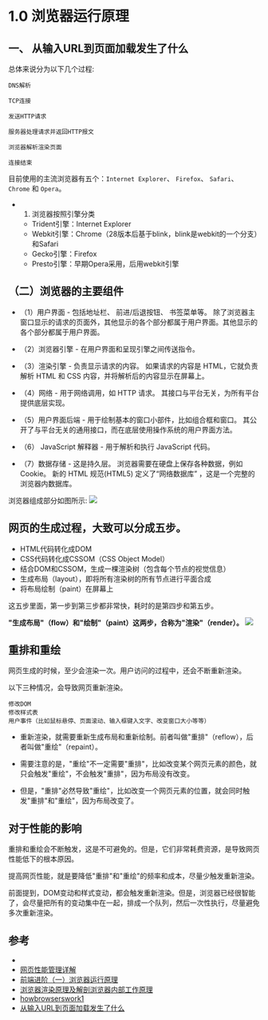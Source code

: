 # 1.0 浏览器运行原理

## 一、 从输入URL到页面加载发生了什么

总体来说分为以下几个过程:
```
DNS解析

TCP连接

发送HTTP请求

服务器处理请求并返回HTTP报文

浏览器解析渲染页面

连接结束
```

目前使用的主流浏览器有五个：`Internet Explorer`、 `Firefox`、 `Safari`、 `Chrome` 和 `Opera`。

- 1. 浏览器按照引擎分类
  - Trident引擎：Internet Explorer
  - Webkit引擎：Chrome（28版本后基于blink，blink是webkit的一个分支）和Safari
  - Gecko引擎：Firefox
  - Presto引擎：早期Opera采用，后用webkit引擎

## （二）浏览器的主要组件

- （1）用户界面 - 包括地址栏、 前进/后退按钮、 书签菜单等。 除了浏览器主窗口显示的请求的页面外，其他显示的各个部分都属于用户界面。其他显示的各个部分都属于用户界面。

- （2）浏览器引擎 - 在用户界面和呈现引擎之间传送指令。

- （3）渲染引擎 - 负责显示请求的内容。 如果请求的内容是 HTML，它就负责解析 HTML 和 CSS 内容，并将解析后的内容显示在屏幕上。

- （4）网络 - 用于网络调用，如 HTTP 请求。 其接口与平台无关，为所有平台提供底层实现。

- （5）用户界面后端 - 用于绘制基本的窗口小部件，比如组合框和窗口。 其公开了与平台无关的通用接口，而在底层使用操作系统的用户界面方法。

- （6） JavaScript 解释器 - 用于解析和执行 JavaScript 代码。

- （7）数据存储 - 这是持久层。 浏览器需要在硬盘上保存各种数据，例如 Cookie。 新的 HTML 规范(HTML5) 定义了“网络数据库” ，这是一个完整的浏览器内数据库。

浏览器组成部分如图所示:
![](https://pic002.cnblogs.com/images/2011/265173/2011110316262567.png)

## 网页的生成过程，大致可以分成五步。

- HTML代码转化成DOM
- CSS代码转化成CSSOM（CSS Object Model）
- 结合DOM和CSSOM，生成一棵渲染树（包含每个节点的视觉信息）
- 生成布局（layout），即将所有渲染树的所有节点进行平面合成
- 将布局绘制（paint）在屏幕上

这五步里面，第一步到第三步都非常快，耗时的是第四步和第五步。

**"生成布局"（flow）和"绘制"（paint）这两步，合称为"渲染"（render）。**
![](http://www.ruanyifeng.com/blogimg/asset/2015/bg2015091502.png)


## 重排和重绘

网页生成的时候，至少会渲染一次。用户访问的过程中，还会不断重新渲染。

以下三种情况，会导致网页重新渲染。
```
修改DOM
修改样式表
用户事件（比如鼠标悬停、页面滚动、输入框键入文字、改变窗口大小等等）
```

- 重新渲染，就需要重新生成布局和重新绘制。前者叫做"重排"（reflow），后者叫做"重绘"（repaint）。

- 需要注意的是，"重绘"不一定需要"重排"，比如改变某个网页元素的颜色，就只会触发"重绘"，不会触发"重排"，因为布局没有改变。

- 但是，"重排"必然导致"重绘"，比如改变一个网页元素的位置，就会同时触发"重排"和"重绘"，因为布局改变了。

## 对于性能的影响

重排和重绘会不断触发，这是不可避免的。但是，它们非常耗费资源，是导致网页性能低下的根本原因。

提高网页性能，就是要降低"重排"和"重绘"的频率和成本，尽量少触发重新渲染。

前面提到，DOM变动和样式变动，都会触发重新渲染。但是，浏览器已经很智能了，会尽量把所有的变动集中在一起，排成一个队列，然后一次性执行，尽量避免多次重新渲染。

## 参考
- []()
- [网页性能管理详解](http://www.ruanyifeng.com/blog/2015/09/web-page-performance-in-depth.html)
- [前端进阶（一）浏览器运行原理](https://blog.csdn.net/u014744118/article/details/80698602 )
- [浏览器渲染原理及解剖浏览器内部工作原理](https://www.cnblogs.com/yanglang/p/7090120.html)
- [howbrowserswork1](http://taligarsiel.com/Projects/howbrowserswork1.htm)
- [从输入URL到页面加载发生了什么](https://segmentfault.com/a/1190000006879700)
